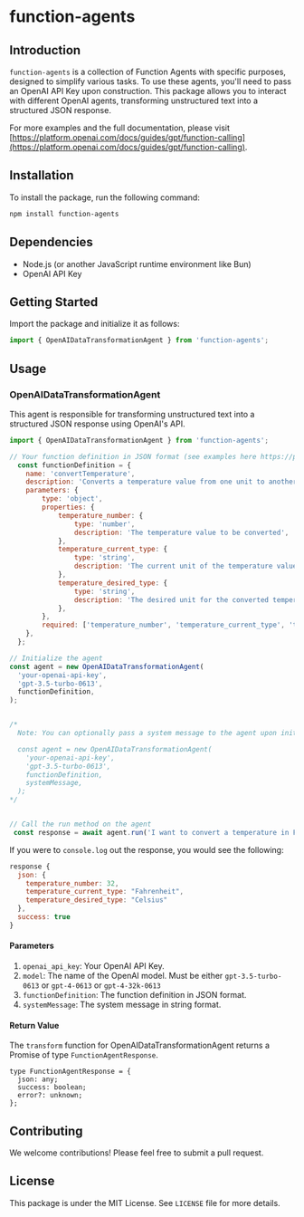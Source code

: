 # function-agents

## Introduction

`function-agents` is a collection of Function Agents with specific purposes, designed to simplify various tasks. To use these agents, you'll need to pass an OpenAI API Key upon construction. This package allows you to interact with different OpenAI agents, transforming unstructured text into a structured JSON response.

For more examples and the full documentation, please visit [https://platform.openai.com/docs/guides/gpt/function-calling](https://platform.openai.com/docs/guides/gpt/function-calling).

## Installation

To install the package, run the following command:

```bash
npm install function-agents
```

## Dependencies

- Node.js (or another JavaScript runtime environment like Bun)
- OpenAI API Key

## Getting Started

Import the package and initialize it as follows:

```javascript
import { OpenAIDataTransformationAgent } from 'function-agents';
```

## Usage

### OpenAIDataTransformationAgent

This agent is responsible for transforming unstructured text into a structured JSON response using OpenAI's API.

```javascript
import { OpenAIDataTransformationAgent } from 'function-agents';

// Your function definition in JSON format (see examples here https://platform.openai.com/docs/guides/gpt/function-calling )
  const functionDefinition = {
    name: 'convertTemperature',
    description: 'Converts a temperature value from one unit to another.',
    parameters: {
        type: 'object',
        properties: {
            temperature_number: {
                type: 'number',
                description: 'The temperature value to be converted',
            },
            temperature_current_type: {
                type: 'string',
                description: 'The current unit of the temperature value. Options are "Celsius", "Fahrenheit", or "Kelvin"',
            },
            temperature_desired_type: {
                type: 'string',
                description: 'The desired unit for the converted temperature. Options are "Celsius", "Fahrenheit", or "Kelvin"',
            },
        },
        required: ['temperature_number', 'temperature_current_type', 'temperature_desired_type'],
    },
  };

// Initialize the agent
const agent = new OpenAIDataTransformationAgent(
  'your-openai-api-key',
  'gpt-3.5-turbo-0613',
  functionDefinition,
);


/*
  Note: You can optionally pass a system message to the agent upon initialization. It defaults to "You are a data transformation agent. You can transform data from one format to another. You take in unstructured text and you use your functions to return structured, valid JSON responses" if a systemMessage is not provided.

  const agent = new OpenAIDataTransformationAgent(
    'your-openai-api-key',
    'gpt-3.5-turbo-0613',
    functionDefinition,
    systemMessage,
  );
*/


// Call the run method on the agent
 const response = await agent.run('I want to convert a temperature in Fahrenheit to Celsius. It is 32 degrees Fahrenheit.');
```

If you were to `console.log` out the response, you would see the following:
```js
response {
  json: {
    temperature_number: 32,
    temperature_current_type: "Fahrenheit",
    temperature_desired_type: "Celsius"
  },
  success: true
}
```

#### Parameters

1. `openai_api_key`: Your OpenAI API Key.
2. `model`: The name of the OpenAI model. Must be either `gpt-3.5-turbo-0613` or `gpt-4-0613` or `gpt-4-32k-0613` 
3. `functionDefinition`: The function definition in JSON format.
4. `systemMessage`: The system message in string format.

#### Return Value

The `transform` function for OpenAIDataTransformationAgent returns a Promise of type `FunctionAgentResponse`.

```
type FunctionAgentResponse = {
  json: any;
  success: boolean;
  error?: unknown;
};
```

## Contributing

We welcome contributions! Please feel free to submit a pull request.

## License

This package is under the MIT License. See `LICENSE` file for more details.
